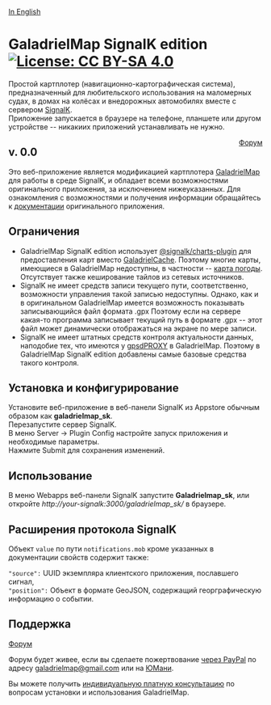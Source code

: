 [In English](https://github.com/VladimirKalachikhin/GaladrielMapSK/blob/master/README.md)  
# GaladrielMap SignalK edition[![License: CC BY-SA 4.0](https://img.shields.io/badge/License-CC%20BY--SA%204.0-lightgrey.svg)](https://creativecommons.org/licenses/by-sa/4.0/)
Простой картплотер (навигационно-картографическая система), предназначенный для любительского использования на маломерных судах, в домах на колёсах и внедорожных автомобилях вместе с сервером [SignalK](https://signalk.org/).  
Приложение запускается в браузере на телефоне, планшете или другом устройстве -- никакиих приложений устанавливать не нужно.
<div style='float:right;'><a href='https://github.com/VladimirKalachikhin/Galadriel-map/discussions'>Форум</a>
</div>

## v. 0.0 

Это веб-приложение является модификацией картплотера [GaladrielMap](https://vladimirkalachikhin.github.io/Galadriel-map/README.ru-RU) для работы в среде SignalK, и обладает всеми возможностями оригинального приложения, за исключением нижеуказанных. Для ознакомления с возможностями и получения информации обращайтесь к [документации](https://vladimirkalachikhin.github.io/Galadriel-map/README.ru-RU) оригинального приложения.

## Ограничения
* GaladrielMap SignalK edition использует [@signalk/charts-plugin](https://www.npmjs.com/package/@signalk/charts-plugin) для предоставления карт вместо [GaladrielCache](https://github.com/VladimirKalachikhin/Galadriel-cache). Поэтому многие карты, имеющиеся в GaladrielMap недоступны, в частности -- [карта погоды](http://weather.openportguide.de/index.php/en/). Отсутствует также кеширование тайлов из сетевых источников.
* SignalK не имеет средств записи текущего пути, соответственно, возможности управления такой записью недоступны. Однако, как и в оригинальном GaladrielMap имеется возможность показывать записывающийся файл формата .gpx Поэтому если на сервере какая-то программа записывает текущий путь в формате .gpx -- этот файл может динамически отображаться на экране по мере записи.
* SignalK не имеет штатных средств контроля актуальности данных, наподобие тех, что имеются у [gpsdPROXY](https://github.com/VladimirKalachikhin/gpsdPROXY) в GaladrielMap. Поэтому в GaladrielMap SignalK edition добавлены самые базовые средства такого контроля.

## Установка и конфигурирование

Установите веб-приложение в веб-панели SignalK  из Appstore обычным образом как **galadrielmap_sk**.  
Перезапустите сервер SignalK.  
В меню Server -> Plugin Config настройте запуск приложения и необходимые параметры.  
Нажмите Submit для сохранения изменений.

## Использование
В меню Webapps веб-панели SignalK запустите **Galadrielmap_sk**, или откройте _http://your-signalk:3000/galadrielmap_sk/_ в браузере.

## Расширения протокола SignalK
Объект `value` по пути `notifications.mob` кроме указанных в документации свойств содержит также:  

`"source":` UUID экземпляра клиентского приложения, пославшего сигнал,  
`"position":` Объект в формате GeoJSON, содержащий георграфическую информацию о событии.



## Поддержка
[Форум](https://github.com/VladimirKalachikhin/Galadriel-map/discussions)

Форум будет живее, если вы сделаете пожертвование [через PayPal](https://paypal.me/VladimirKalachikhin) по адресу [galadrielmap@gmail.com](mailto:galadrielmap@gmail.com) или на [ЮМани](https://yasobe.ru/na/galadrielmap).

Вы можете получить [индивидуальную платную консультацию](https://kwork.ru/training-consulting/20093293/konsultatsii-po-ustanovke-i-ispolzovaniyu-galadrielmap) по вопросам установки и использования GaladrielMap.


